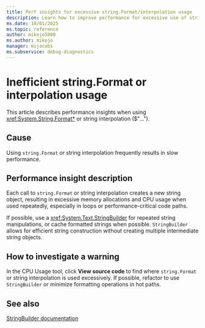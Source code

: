 ```yaml
---
title: Perf insights for excessive string.Format/interpolation usage
description: Learn how to improve performance for excessive use of string.Format or string interpolation.
ms.date: 10/01/2025
ms.topic: reference
author: mikejo5000
ms.author: mikejo
manager: mijacobs
ms.subservice: debug-diagnostics
---
```


# Inefficient string.Format or interpolation usage

This article describes performance insights when using <xref:System.String.Format*> or string interpolation ($"...").

## Cause

Using `string.Format` or string interpolation frequently results in slow performance.

## Performance insight description

Each call to `string.Format` or string interpolation creates a new string object, resulting in excessive memory allocations and CPU usage when used repeatedly, especially in loops or performance-critical code paths.

If possible, use a <xref:System.Text.StringBuilder> for repeated string manipulations, or cache formatted strings when possible. `StringBuilder` allows for efficient string construction without creating multiple intermediate string objects.

## How to investigate a warning

In the CPU Usage tool, click **View source code** to find where `string.Format` or string interpolation is used excessively. If possible, refactor to use `StringBuilder` or minimize formatting operations in hot paths.

## See also

[StringBuilder documentation](https://learn.microsoft.com/dotnet/api/system.text.stringbuilder)
